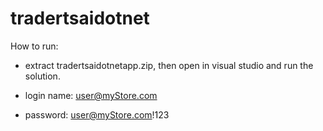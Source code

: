 # tradertsaidotnet

How to run:

- extract tradertsaidotnetapp.zip, then open in visual studio and run the solution.

- login name: user@myStore.com 


- password: user@myStore.com!123 
